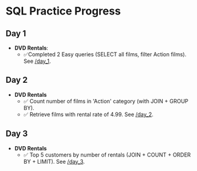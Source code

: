 # SQL Practice Progress

## Day 1
- **DVD Rentals**:
  - ✅Completed 2 Easy queries (SELECT all films, filter Action films). See [/day_1](/day_1).

## Day 2
- **DVD Rentals**
  - ✅ Count number of films in 'Action' category (with JOIN + GROUP BY).
  - ✅ Retrieve films with rental rate of 4.99. See [/day_2](/day_2).
  

## Day 3

- **DVD Rentals**
  - ✅ Top 5 customers by number of rentals (JOIN + COUNT + ORDER BY + LIMIT). See [/day_3](/day_3).
